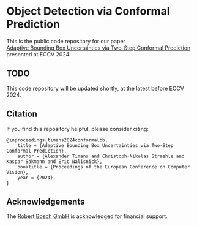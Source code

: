 # Object Detection via Conformal Prediction
This is the public code repository for our paper <br>
[Adaptive Bounding Box Uncertainties via Two-Step Conformal Prediction](https://arxiv.org/abs/2403.07263) <br>
presented at ECCV 2024.

## TODO
This code repository will be updated shortly, at the latest before ECCV 2024.

## Citation
If you find this repository helpful, please consider citing:
```
@inproceedings{timans2024conformalbb,
    title = {Adaptive Bounding Box Uncertainties via Two-Step Conformal Prediction}, 
    author = {Alexander Timans and Christoph-Nikolas Straehle and Kaspar Sakmann and Eric Nalisnick},
    booktitle = {Proceedings of the European Conference on Computer Vision},
    year = {2024},
}
```

## Acknowledgements
The [Robert Bosch GmbH](https://www.bosch.com) is acknowledged for financial support.

